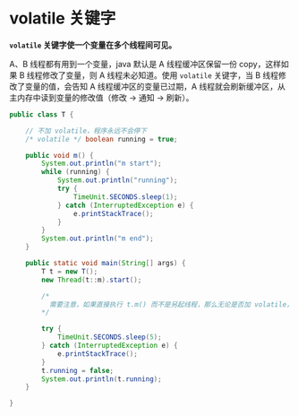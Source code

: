 # volatile 关键字

**`volatile` 关键字使一个变量在多个线程间可见。**

A、B 线程都有用到一个变量，java 默认是 A 线程缓冲区保留一份 copy，这样如果 B 线程修改了变量，则 A 线程未必知道。使用 `volatile` 关键字，当 B 线程修改了变量的值，会告知 A 线程缓冲区的变量已过期，A 线程就会刷新缓冲区，从主内存中读到变量的修改值（修改 -> 通知 -> 刷新）。

```java
public class T {

    // 不加 volatile，程序永远不会停下
    /* volatile */ boolean running = true;

    public void m() {
        System.out.println("m start");
        while (running) {
            System.out.println("running");
            try {
                TimeUnit.SECONDS.sleep(1);
            } catch (InterruptedException e) {
                e.printStackTrace();
            }
        }
        System.out.println("m end");
    }

    public static void main(String[] args) {
        T t = new T();
        new Thread(t::m).start();

        /*
          需要注意，如果直接执行 t.m() 而不是另起线程，那么无论是否加 volatile，程序都不会停下，循环判断中的 running 一直为 true
        */

        try {
            TimeUnit.SECONDS.sleep(5);
        } catch (InterruptedException e) {
            e.printStackTrace();
        }
        t.running = false;
        System.out.println(t.running);
    }

}
```
